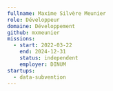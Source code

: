 ```yaml
---
fullname: Maxime Silvère Meunier
role: Développeur
domaine: Développement
github: mxmeunier
missions:
  - start: 2022-03-22
    end: 2024-12-31
    status: independent
    employer: DINUM
startups:
  - data-subvention
---
```



